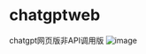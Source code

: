 # chatgptweb
chatgpt网页版非API调用版
![image](https://user-images.githubusercontent.com/16174175/223691106-b4a30813-4340-4698-be9f-f56577928708.png)
